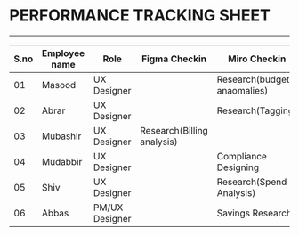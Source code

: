 # PERFORMANCE TRACKING SHEET
-----------------------------------------
|S.no|Employee name|Role|Figma Checkin|Miro Checkin|Comments|
|----|-------------|----|-------------|------------|--------|
|01|Masood|UX Designer||Research(budget anaomalies)||
|02|Abrar|UX Designer||Research(Tagging)||
|03|Mubashir|UX Designer|Research(Billing analysis)|||
|04|Mudabbir|UX Designer||Compliance Designing||
|05|Shiv|UX Designer||Research(Spend Analysis)||
|06|Abbas|PM/UX Designer||Savings Research||
